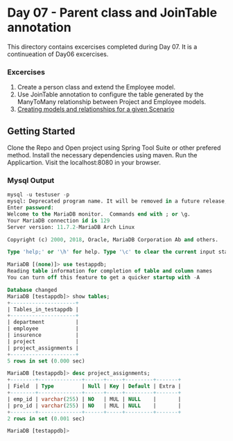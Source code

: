 # Day 07 - Parent class and JoinTable annotation

This directory contains excercises completed during Day 07. It is a continueation of Day06 excercises.

### Excercises
1. Create a person class and extend the Employee model.
2. Use JoinTable annotation to configure the table generated by the ManyToMany relationship between Project and Employee models.
3. [Creating models and relationships for a given Scenario](/Day07/Excercise/README.md)

## Getting Started
Clone the Repo and Open project using Spring Tool Suite or other prefered method.
Install the necessary dependencies using maven.
Run the Applicartion.
Visit the localhost:8080 in your browser.

### Mysql Output
```sql
mysql -u testuser -p                                                                                                                                                                    
mysql: Deprecated program name. It will be removed in a future release, use '/usr/bin/mariadb' instead
Enter password: 
Welcome to the MariaDB monitor.  Commands end with ; or \g.
Your MariaDB connection id is 129
Server version: 11.7.2-MariaDB Arch Linux

Copyright (c) 2000, 2018, Oracle, MariaDB Corporation Ab and others.

Type 'help;' or '\h' for help. Type '\c' to clear the current input statement.

MariaDB [(none)]> use testappdb;
Reading table information for completion of table and column names
You can turn off this feature to get a quicker startup with -A

Database changed
MariaDB [testappdb]> show tables;
+---------------------+
| Tables_in_testappdb |
+---------------------+
| department          |
| employee            |
| insurence           |
| project             |
| project_assignments |
+---------------------+
5 rows in set (0.000 sec)

MariaDB [testappdb]> desc project_assignments;
+--------+--------------+------+-----+---------+-------+
| Field  | Type         | Null | Key | Default | Extra |
+--------+--------------+------+-----+---------+-------+
| emp_id | varchar(255) | NO   | MUL | NULL    |       |
| pro_id | varchar(255) | NO   | MUL | NULL    |       |
+--------+--------------+------+-----+---------+-------+
2 rows in set (0.001 sec)

MariaDB [testappdb]> 
```
